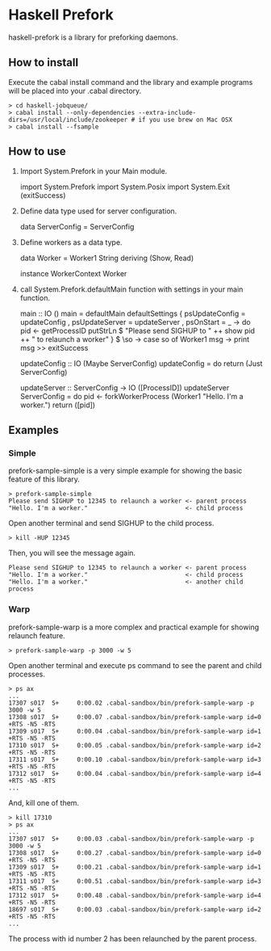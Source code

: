 
Haskell Prefork
===============

haskell-prefork is a library for preforking daemons.

How to install
--------------

Execute the cabal install command and the library and example programs will be placed into your .cabal directory.

    > cd haskell-jobqueue/
    > cabal install --only-dependencies --extra-include-dirs=/usr/local/include/zookeeper # if you use brew on Mac OSX
    > cabal install --fsample

How to use
----------

1. Import System.Prefork in your Main module.

    import System.Prefork
    import System.Posix
    import System.Exit (exitSuccess)

2. Define data type used for server configuration.

    data ServerConfig = ServerConfig
    
3. Define workers as a data type.

    data Worker = Worker1 String deriving (Show, Read)
    
    instance WorkerContext Worker

4. call System.Prefork.defaultMain function with settings in your main function.
 
    main :: IO ()
    main = defaultMain defaultSettings {
        psUpdateConfig = updateConfig
      , psUpdateServer = updateServer
      , psOnStart      = \_ -> do
          pid <- getProcessID
          putStrLn $ "Please send SIGHUP to " ++ show pid ++ " to relaunch a worker"
      } $ \so -> case so of
      Worker1 msg -> print msg >> exitSuccess
    
    updateConfig :: IO (Maybe ServerConfig)
    updateConfig = do
      return (Just ServerConfig)
    
    updateServer :: ServerConfig -> IO ([ProcessID])
    updateServer ServerConfig = do
      pid <- forkWorkerProcess (Worker1 "Hello. I'm a worker.")
      return ([pid])

Examples
--------

### Simple

prefork-sample-simple is a very simple example for showing the basic feature of this library.

    > prefork-sample-simple
    Please send SIGHUP to 12345 to relaunch a worker <- parent process
    "Hello. I'm a worker."                           <- child process

Open another terminal and send SIGHUP to the child process.

    > kill -HUP 12345

Then, you will see the message again.

    Please send SIGHUP to 12345 to relaunch a worker <- parent process
    "Hello. I'm a worker."                           <- child process
    "Hello. I'm a worker."                           <- another child process

### Warp

prefork-sample-warp is a more complex and practical example for showing relaunch feature.

    > prefork-sample-warp -p 3000 -w 5

Open another terminal and execute ps command to see the parent and child processes.

    > ps ax
    ...
    17307 s017  S+     0:00.02 .cabal-sandbox/bin/prefork-sample-warp -p 3000 -w 5
    17308 s017  S+     0:00.07 .cabal-sandbox/bin/prefork-sample-warp id=0 +RTS -N5 -RTS
    17309 s017  S+     0:00.04 .cabal-sandbox/bin/prefork-sample-warp id=1 +RTS -N5 -RTS
    17310 s017  S+     0:00.05 .cabal-sandbox/bin/prefork-sample-warp id=2 +RTS -N5 -RTS
    17311 s017  S+     0:00.10 .cabal-sandbox/bin/prefork-sample-warp id=3 +RTS -N5 -RTS
    17312 s017  S+     0:00.04 .cabal-sandbox/bin/prefork-sample-warp id=4 +RTS -N5 -RTS
    ...

And, kill one of them.

    > kill 17310
    > ps ax
    ...
    17307 s017  S+     0:00.03 .cabal-sandbox/bin/prefork-sample-warp -p 3000 -w 5
    17308 s017  S+     0:00.27 .cabal-sandbox/bin/prefork-sample-warp id=0 +RTS -N5 -RTS
    17309 s017  S+     0:00.21 .cabal-sandbox/bin/prefork-sample-warp id=1 +RTS -N5 -RTS
    17311 s017  S+     0:00.51 .cabal-sandbox/bin/prefork-sample-warp id=3 +RTS -N5 -RTS
    17312 s017  S+     0:00.48 .cabal-sandbox/bin/prefork-sample-warp id=4 +RTS -N5 -RTS
    18697 s017  S+     0:00.03 .cabal-sandbox/bin/prefork-sample-warp id=2 +RTS -N5 -RTS
    ...

The process with id number 2 has been relaunched by the parent process.

